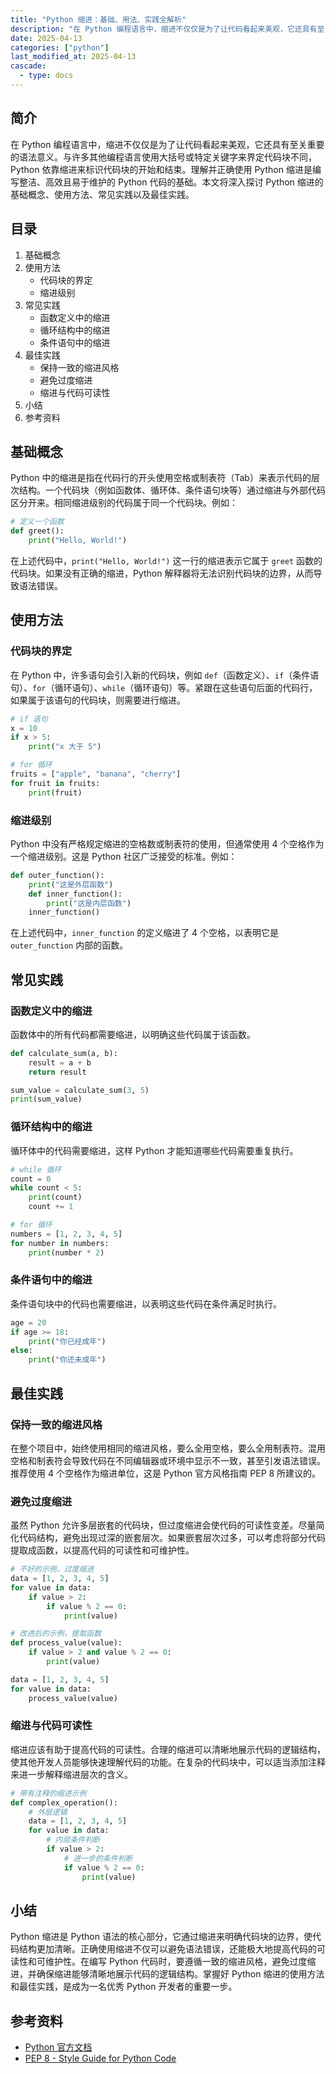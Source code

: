 ```yaml
---
title: "Python 缩进：基础、用法、实践全解析"
description: "在 Python 编程语言中，缩进不仅仅是为了让代码看起来美观，它还具有至关重要的语法意义。与许多其他编程语言使用大括号或特定关键字来界定代码块不同，Python 依靠缩进来标识代码块的开始和结束。理解并正确使用 Python 缩进是编写整洁、高效且易于维护的 Python 代码的基础。本文将深入探讨 Python 缩进的基础概念、使用方法、常见实践以及最佳实践。"
date: 2025-04-13
categories: ["python"]
last_modified_at: 2025-04-13
cascade:
  - type: docs
---
```



## 简介
在 Python 编程语言中，缩进不仅仅是为了让代码看起来美观，它还具有至关重要的语法意义。与许多其他编程语言使用大括号或特定关键字来界定代码块不同，Python 依靠缩进来标识代码块的开始和结束。理解并正确使用 Python 缩进是编写整洁、高效且易于维护的 Python 代码的基础。本文将深入探讨 Python 缩进的基础概念、使用方法、常见实践以及最佳实践。

<!-- more -->
## 目录
1. 基础概念
2. 使用方法
    - 代码块的界定
    - 缩进级别
3. 常见实践
    - 函数定义中的缩进
    - 循环结构中的缩进
    - 条件语句中的缩进
4. 最佳实践
    - 保持一致的缩进风格
    - 避免过度缩进
    - 缩进与代码可读性
5. 小结
6. 参考资料

## 基础概念
Python 中的缩进是指在代码行的开头使用空格或制表符（Tab）来表示代码的层次结构。一个代码块（例如函数体、循环体、条件语句块等）通过缩进与外部代码区分开来。相同缩进级别的代码属于同一个代码块。例如：

```python
# 定义一个函数
def greet():
    print("Hello, World!")
```

在上述代码中，`print("Hello, World!")` 这一行的缩进表示它属于 `greet` 函数的代码块。如果没有正确的缩进，Python 解释器将无法识别代码块的边界，从而导致语法错误。

## 使用方法

### 代码块的界定
在 Python 中，许多语句会引入新的代码块，例如 `def`（函数定义）、`if`（条件语句）、`for`（循环语句）、`while`（循环语句）等。紧跟在这些语句后面的代码行，如果属于该语句的代码块，则需要进行缩进。

```python
# if 语句
x = 10
if x > 5:
    print("x 大于 5")

# for 循环
fruits = ["apple", "banana", "cherry"]
for fruit in fruits:
    print(fruit)
```

### 缩进级别
Python 中没有严格规定缩进的空格数或制表符的使用，但通常使用 4 个空格作为一个缩进级别。这是 Python 社区广泛接受的标准。例如：

```python
def outer_function():
    print("这是外层函数")
    def inner_function():
        print("这是内层函数")
    inner_function()
```

在上述代码中，`inner_function` 的定义缩进了 4 个空格，以表明它是 `outer_function` 内部的函数。

## 常见实践

### 函数定义中的缩进
函数体中的所有代码都需要缩进，以明确这些代码属于该函数。

```python
def calculate_sum(a, b):
    result = a + b
    return result

sum_value = calculate_sum(3, 5)
print(sum_value)
```

### 循环结构中的缩进
循环体中的代码需要缩进，这样 Python 才能知道哪些代码需要重复执行。

```python
# while 循环
count = 0
while count < 5:
    print(count)
    count += 1

# for 循环
numbers = [1, 2, 3, 4, 5]
for number in numbers:
    print(number * 2)
```

### 条件语句中的缩进
条件语句块中的代码也需要缩进，以表明这些代码在条件满足时执行。

```python
age = 20
if age >= 18:
    print("你已经成年")
else:
    print("你还未成年")
```

## 最佳实践

### 保持一致的缩进风格
在整个项目中，始终使用相同的缩进风格，要么全用空格，要么全用制表符。混用空格和制表符会导致代码在不同编辑器或环境中显示不一致，甚至引发语法错误。推荐使用 4 个空格作为缩进单位，这是 Python 官方风格指南 PEP 8 所建议的。

### 避免过度缩进
虽然 Python 允许多层嵌套的代码块，但过度缩进会使代码的可读性变差。尽量简化代码结构，避免出现过深的嵌套层次。如果嵌套层次过多，可以考虑将部分代码提取成函数，以提高代码的可读性和可维护性。

```python
# 不好的示例，过度缩进
data = [1, 2, 3, 4, 5]
for value in data:
    if value > 2:
        if value % 2 == 0:
            print(value)

# 改进后的示例，提取函数
def process_value(value):
    if value > 2 and value % 2 == 0:
        print(value)

data = [1, 2, 3, 4, 5]
for value in data:
    process_value(value)
```

### 缩进与代码可读性
缩进应该有助于提高代码的可读性。合理的缩进可以清晰地展示代码的逻辑结构，使其他开发人员能够快速理解代码的功能。在复杂的代码块中，可以适当添加注释来进一步解释缩进层次的含义。

```python
# 带有注释的缩进示例
def complex_operation():
    # 外层逻辑
    data = [1, 2, 3, 4, 5]
    for value in data:
        # 内层条件判断
        if value > 2:
            # 进一步的条件判断
            if value % 2 == 0:
                print(value)
```

## 小结
Python 缩进是 Python 语法的核心部分，它通过缩进来明确代码块的边界，使代码结构更加清晰。正确使用缩进不仅可以避免语法错误，还能极大地提高代码的可读性和可维护性。在编写 Python 代码时，要遵循一致的缩进风格，避免过度缩进，并确保缩进能够清晰地展示代码的逻辑结构。掌握好 Python 缩进的使用方法和最佳实践，是成为一名优秀 Python 开发者的重要一步。

## 参考资料
- [Python 官方文档](https://docs.python.org/3/reference/lexical_analysis.html#indentation)
- [PEP 8 - Style Guide for Python Code](https://www.python.org/dev/peps/pep-0008/)